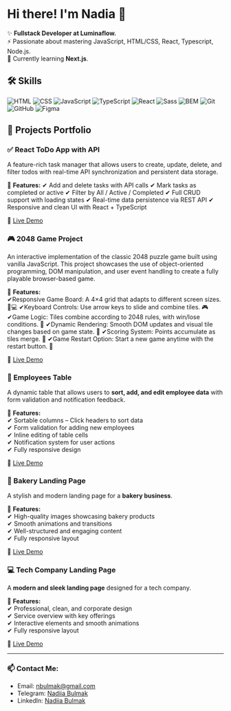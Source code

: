 # Hi there! I'm Nadia 👋  

✨ **Fullstack Developer at Luminaflow.**  
⚡ Passionate about mastering JavaScript, HTML/CSS, React, Typescript, Node.js.  
🌱 Currently learning **Next.js**.  

## 🛠️ Skills  

![HTML](https://img.shields.io/badge/HTML-Flexbox%2C%20Grid-orange?style=for-the-badge&logo=html5&logoColor=white)
![CSS](https://img.shields.io/badge/CSS-Adaptive%20Design%2C%20Animation%2C%20Transformation-blue?style=for-the-badge&logo=css3&logoColor=white)
![JavaScript](https://img.shields.io/badge/JavaScript-ES6%2B%2C%20DOM-yellow?style=for-the-badge&logo=javascript&logoColor=black)
![TypeScript](https://img.shields.io/badge/TypeScript-Type%20Safety%2C%20Interfaces-3178C6?style=for-the-badge&logo=typescript&logoColor=white)
![React](https://img.shields.io/badge/React-Components%2C%20Hooks-61DAFB?style=for-the-badge&logo=react&logoColor=black)
![Sass](https://img.shields.io/badge/Sass-CSS%20Preprocessor-pink?style=for-the-badge&logo=sass&logoColor=white)
![BEM](https://img.shields.io/badge/BEM-CSS%20Methodology-green?style=for-the-badge&logo=css3&logoColor=white)
![Git](https://img.shields.io/badge/Git-Version%20Control-red?style=for-the-badge&logo=git&logoColor=white)
![GitHub](https://img.shields.io/badge/GitHub-Repository-black?style=for-the-badge&logo=github&logoColor=white)
![Figma](https://img.shields.io/badge/Figma-Design%20Tool-blueviolet?style=for-the-badge&logo=figma&logoColor=white)

## 🚀 Projects Portfolio  

### ✅ React ToDo App with API
A feature-rich task manager that allows users to create, update, delete, and filter todos with real-time API synchronization and persistent data storage.

🔹 **Features:** 
✔ Add and delete tasks with API calls
✔ Mark tasks as completed or active
✔ Filter by All / Active / Completed
✔ Full CRUD support with loading states
✔ Real-time data persistence via REST API
✔ Responsive and clean UI with React + TypeScript

🔗 [Live Demo](https://nadiiabulmak.github.io/react_todo-app-with-api/)


### 🎮 2048 Game Project
An interactive implementation of the classic 2048 puzzle game built using vanilla JavaScript. This project showcases the use of object-oriented programming, DOM manipulation, and user event handling to create a fully playable browser-based game.

🔹 **Features:**  
✔Responsive Game Board: A 4×4 grid that adapts to different screen sizes. 📱💻
✔Keyboard Controls: Use arrow keys to slide and combine tiles. 🎮
✔Game Logic: Tiles combine according to 2048 rules, with win/lose conditions. 🧠
✔Dynamic Rendering: Smooth DOM updates and visual tile changes based on game state. 🔄
✔Scoring System: Points accumulate as tiles merge. 🧾
✔Game Restart Option: Start a new game anytime with the restart button. 🔁

🔗 [Live Demo](https://nadiiabulmak.github.io/js_2048_game/)

### 👥 Employees Table  
A dynamic table that allows users to **sort, add, and edit employee data** with form validation and notification feedback.  

🔹 **Features:**  
✔ Sortable columns – Click headers to sort data  
✔ Form validation for adding new employees  
✔ Inline editing of table cells  
✔ Notification system for user actions  
✔ Fully responsive design  

🔗 [Live Demo](https://nadiiabulmak.github.io/js_table_app/)

### 🍞 Bakery Landing Page  
A stylish and modern landing page for a **bakery business**.  

🔹 **Features:**  
✔ High-quality images showcasing bakery products  
✔ Smooth animations and transitions  
✔ Well-structured and engaging content  
✔ Fully responsive layout  

🔗 [Live Demo](https://nadiiabulmak.github.io/Bakery_landing_project/)


### 💻 Tech Company Landing Page  
A **modern and sleek landing page** designed for a tech company.  

🔹 **Features:**  
✔ Professional, clean, and corporate design  
✔ Service overview with key offerings  
✔ Interactive elements and smooth animations  
✔ Fully responsive layout  

🔗 [Live Demo](https://nadiiabulmak.github.io/Landing_for_Tech_Company/)

---
  
### 📫 Contact Me:
- Email: nbulmak@gmail.com 
- Telegram: [Nadiia Bulmak](https://t.me/bulmak_nadiia)  
- LinkedIn: [Nadiia Bulmak](www.linkedin.com/in/nadiiabulmak)

<!--
**NadiiaBulmak/NadiiaBulmak** is a ✨ _special_ ✨ repository because its `README.md` (this file) appears on your GitHub profile.

Here are some ideas to get you started:

- 🔭 I’m currently working on ...
- 🌱 I’m currently learning ...
- 👯 I’m looking to collaborate on ...
- 🤔 I’m looking for help with ...
- 💬 Ask me about ...
- 📫 How to reach me: ...
- 😄 Pronouns: ...
- ⚡ Fun fact: ...
-->
